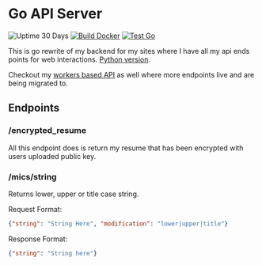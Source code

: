 # Go API Server

![Uptime 30 Days](https://img.shields.io/endpoint?url=https%3A%2F%2Fraw.githubusercontent.com%2FCyb3r-Jak3%2Fuptime-stats%2Fmaster%2Fapi%2Fapi%2Fuptime-month.json)
[![Build Docker](https://github.com/Cyb3r-Jak3/go-api/actions/workflows/docker.yml/badge.svg)](https://github.com/Cyb3r-Jak3/go-api/actions/workflows/docker.yml)
[![Test Go](https://github.com/Cyb3r-Jak3/go-api/actions/workflows/golang.yml/badge.svg)](https://github.com/Cyb3r-Jak3/go-api/actions/workflows/golang.yml)

This is go rewrite of my backend for my sites where I have all my api ends points for web interactions. [Python version](https://github.com/Cyb3r-Jak3/api_server).

Checkout my [workers based API](https://github.com/Cyb3r-Jak3/workers-serverless-api) as well where more endpoints live and are being migrated to.

## Endpoints

### /encrypted_resume

All this endpoint does is return my resume that has been encrypted with users uploaded public key.

### /mics/string

Returns lower, upper or title case string.

Request Format:

```json
{"string": "String Here", "modification": "lower|upper|title"}
```

Response Format:

```json
{"string": "String here"}
```
